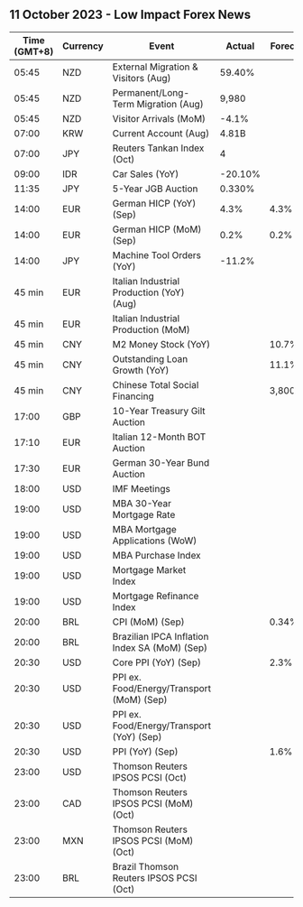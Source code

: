 ## 11 October 2023 - Low Impact Forex News

| Time (GMT+8) | Currency | Event | Actual | Forecast | Previous |
|------|----------|-------|--------|----------|----------|
| 05:45 | NZD | External Migration & Visitors (Aug) | 59.40% |  | 59.30% |
| 05:45 | NZD | Permanent/Long-Term Migration (Aug) | 9,980 |  | 6,440 |
| 05:45 | NZD | Visitor Arrivals (MoM) | -4.1% |  | 1.8% |
| 07:00 | KRW | Current Account (Aug) | 4.81B |  | 3.74B |
| 07:00 | JPY | Reuters Tankan Index (Oct) | 4 |  | 4 |
| 09:00 | IDR | Car Sales (YoY) | -20.10% |  | -8.30% |
| 11:35 | JPY | 5-Year JGB Auction | 0.330% |  | 0.291% |
| 14:00 | EUR | German HICP (YoY) (Sep) | 4.3% | 4.3% | 6.4% |
| 14:00 | EUR | German HICP (MoM) (Sep) | 0.2% | 0.2% | 0.4% |
| 14:00 | JPY | Machine Tool Orders (YoY) | -11.2% |  | -17.5% |
| 45 min | EUR | Italian Industrial Production (YoY) (Aug) |  |  | -2.1% |
| 45 min | EUR | Italian Industrial Production (MoM) |  |  | -0.7% |
| 45 min | CNY | M2 Money Stock (YoY) |  | 10.7% | 10.6% |
| 45 min | CNY | Outstanding Loan Growth (YoY) |  | 11.1% | 11.1% |
| 45 min | CNY | Chinese Total Social Financing |  | 3,800.0B | 3,120.0B |
| 17:00 | GBP | 10-Year Treasury Gilt Auction |  |  | 4.402% |
| 17:10 | EUR | Italian 12-Month BOT Auction |  |  | 3.873% |
| 17:30 | EUR | German 30-Year Bund Auction |  |  | 2.790% |
| 18:00 | USD | IMF Meetings |  |  |  |
| 19:00 | USD | MBA 30-Year Mortgage Rate |  |  | 7.53% |
| 19:00 | USD | MBA Mortgage Applications (WoW) |  |  | -6.0% |
| 19:00 | USD | MBA Purchase Index |  |  | 136.6 |
| 19:00 | USD | Mortgage Market Index |  |  | 178.2 |
| 19:00 | USD | Mortgage Refinance Index |  |  | 384.6 |
| 20:00 | BRL | CPI (MoM) (Sep) |  | 0.34% | 0.23% |
| 20:00 | BRL | Brazilian IPCA Inflation Index SA (MoM) (Sep) |  |  | 0.30% |
| 20:30 | USD | Core PPI (YoY) (Sep) |  | 2.3% | 2.2% |
| 20:30 | USD | PPI ex. Food/Energy/Transport (MoM) (Sep) |  |  | 0.3% |
| 20:30 | USD | PPI ex. Food/Energy/Transport (YoY) (Sep) |  |  | 3.0% |
| 20:30 | USD | PPI (YoY) (Sep) |  | 1.6% | 1.6% |
| 23:00 | USD | Thomson Reuters IPSOS PCSI (Oct) |  |  | 52.02 |
| 23:00 | CAD | Thomson Reuters IPSOS PCSI (MoM) (Oct) |  |  | 47.66 |
| 23:00 | MXN | Thomson Reuters IPSOS PCSI (MoM) (Oct) |  |  | 55.09 |
| 23:00 | BRL | Brazil Thomson Reuters IPSOS PCSI (Oct) |  |  | 56.97 |
